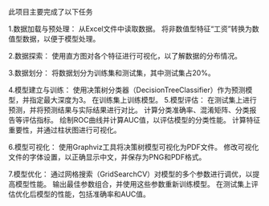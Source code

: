 此项目主要完成了以下任务

1.数据加载与预处理：
  从Excel文件中读取数据。
  将非数值型特征“工资”转换为数值型数据，以便于模型处理。
  
2.数据探索：
  使用直方图对各个特征进行可视化，以了解数据的分布情况。
  
3.数据划分：
  将数据划分为训练集和测试集，其中测试集占20%。
  
4.模型建立与训练：
  使用决策树分类器（DecisionTreeClassifier）作为预测模型，并指定最大深度为3。
  在训练集上训练模型。
5.模型评估：
  在测试集上进行预测，并将预测结果与实际结果进行对比。
  计算分类准确率、混淆矩阵、分类报告等评估指标。
  绘制ROC曲线并计算AUC值，以评估模型的分类性能。
  计算特征重要性，并通过柱状图进行可视化。
  
6.模型可视化：
  使用Graphviz工具将决策树模型可视化为PDF文件。
  修改可视化文件的字体设置，以正确显示中文，并保存为PNG和PDF格式。
  
7.模型优化：
  通过网格搜索（GridSearchCV）对模型的多个参数进行调优，以提高模型性能。
  输出最佳参数组合，并使用这些参数重新训练模型。
  在测试集上评估优化后模型的性能，包括准确率和AUC值。
